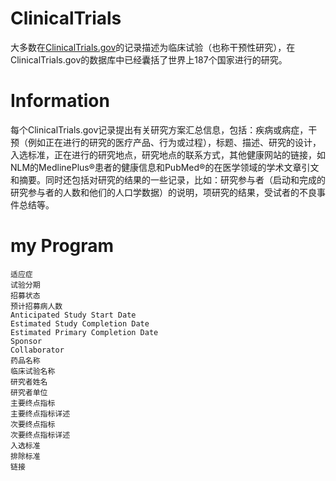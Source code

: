 # ClinicalTrials

大多数在[ClinicalTrials.gov](https://clinicaltrials.gov/)的记录描述为临床试验（也称干预性研究），在ClinicalTrials.gov的数据库中已经囊括了世界上187个国家进行的研究。

# Information

每个ClinicalTrials.gov记录提出有关研究方案汇总信息，包括：疾病或病症，干预（例如正在进行的研究的医疗产品、行为或过程），标题、描述、研究的设计，入选标准，正在进行的研究地点，研究地点的联系方式，其他健康网站的链接，如NLM的MedlinePlus®患者的健康信息和PubMed®的在医学领域的学术文章引文和摘要。同时还包括对研究的结果的一些记录，比如：研究参与者（启动和完成的研究参与者的人数和他们的人口学数据）的说明，项研究的结果，受试者的不良事件总结等。

# my Program

```
适应症
试验分期
招募状态
预计招募病人数
Anticipated Study Start Date
Estimated Study Completion Date
Estimated Primary Completion Date
Sponsor
Collaborator
药品名称
临床试验名称
研究者姓名
研究者单位
主要终点指标
主要终点指标详述
次要终点指标
次要终点指标详述
入选标准
排除标准
链接
```
